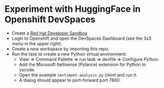 # Experiment with HuggingFace in Openshift DevSpaces

- Create a [Red Hat Developer Sandbox](https://developers.redhat.com)
- Login to Openshift and open the DevSpaces Dashboard (see the 3x3 menu in the upper right).
- Create a new workspace by importing this repo.
- Run the task to create a new Python virtual environment:
  - View => Command Pallette => run task => devfile => Configure Python.
  - Add the Microsoft Itellisense (Pylance) extension for Python to vscode.
  - Open the example `sentiment-analysis.py` client and run it.
  - A dialog should appear to port-forward port 7860.
